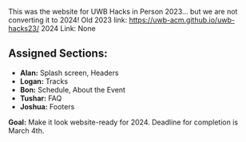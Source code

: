 This was the website for UWB Hacks in Person 2023... but we are not converting it to 2024!
Old 2023 link: https://uwb-acm.github.io/uwb-hacks23/
2024 Link: None

## Assigned Sections:

- **Alan:** Splash screen, Headers
- **Logan:** Tracks
- **Bon:** Schedule, About the Event
- **Tushar:** FAQ
- **Joshua:** Footers

**Goal:** Make it look website-ready for 2024. Deadline for completion is March 4th.
